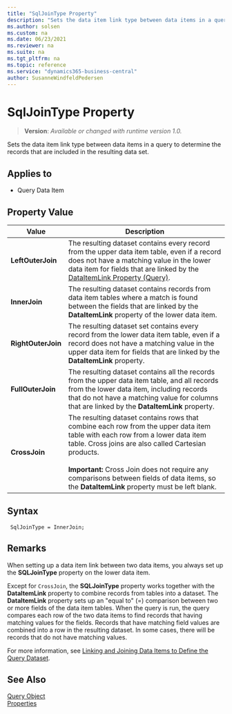 ```yaml
---
title: "SqlJoinType Property"
description: "Sets the data item link type between data items in a query to determine the records that are included in the resulting data set."
ms.author: solsen
ms.custom: na
ms.date: 06/23/2021
ms.reviewer: na
ms.suite: na
ms.tgt_pltfrm: na
ms.topic: reference
ms.service: "dynamics365-business-central"
author: SusanneWindfeldPedersen
---
```

[//]: # (START>DO_NOT_EDIT)
[//]: # (IMPORTANT:Do not edit any of the content between here and the END>DO_NOT_EDIT.)
[//]: # (Any modifications should be made in the .xml files in the ModernDev repo.)
# SqlJoinType Property
> **Version**: _Available or changed with runtime version 1.0._

Sets the data item link type between data items in a query to determine the records that are included in the resulting data set.

## Applies to
-   Query Data Item

## Property Value

|Value|Description|
|-----------|---------------------------------------|
|**LeftOuterJoin**|The resulting dataset contains every record from the upper data item table, even if a record does not have a matching value in the lower data item for fields that are linked by the [DataItemLink Property \(Query\)](/dynamics365/business-central/dev-itpro/developer/properties/devenv-dataitemlink-query-property).|
|**InnerJoin**|The resulting dataset contains records from data item tables where a match is found between the fields that are linked by the **DataItemLink** property of the lower data item.|
|**RightOuterJoin**|The resulting dataset set contains every record from the lower data item table, even if a record does not have a matching value in the upper data item for fields that are linked by the **DataItemLink** property.|
|**FullOuterJoin**|The resulting dataset contains all the records from the upper data item table, and all records from the lower data item, including records that do not have a matching value for columns that are linked by the **DataItemLink** property.|
|**CrossJoin**|The resulting dataset contains rows that combine each row from the upper data item table with each row from a lower data item table. Cross joins are also called Cartesian products.<br /><br /> **Important:** Cross Join does not require any comparisons between fields of data items, so the **DataItemLink** property must be left blank.|

[//]: # (IMPORTANT: END>DO_NOT_EDIT)


## Syntax

```AL
 SqlJoinType = InnerJoin;
```
  
## Remarks

When setting up a data item link between two data items, you always set up the **SQLJoinType** property on the lower data item.  
  
Except for `CrossJoin`, the **SQLJoinType** property works together with the **DataItemLink** property to combine records from tables into a dataset. The **DataItemLink** property sets up an "equal to" \(=\) comparison between two or more fields of the data item tables. When the query is run, the query compares each row of the two data items to find records that having matching values for the fields. Records that have matching field values are combined into a row in the resulting dataset. In some cases, there will be records that do not have matching values.
  
For more information, see [Linking and Joining Data Items to Define the Query Dataset](../devenv-query-links-joins.md).

## See Also

[Query Object](../devenv-query-object.md)  
[Properties](devenv-properties.md)